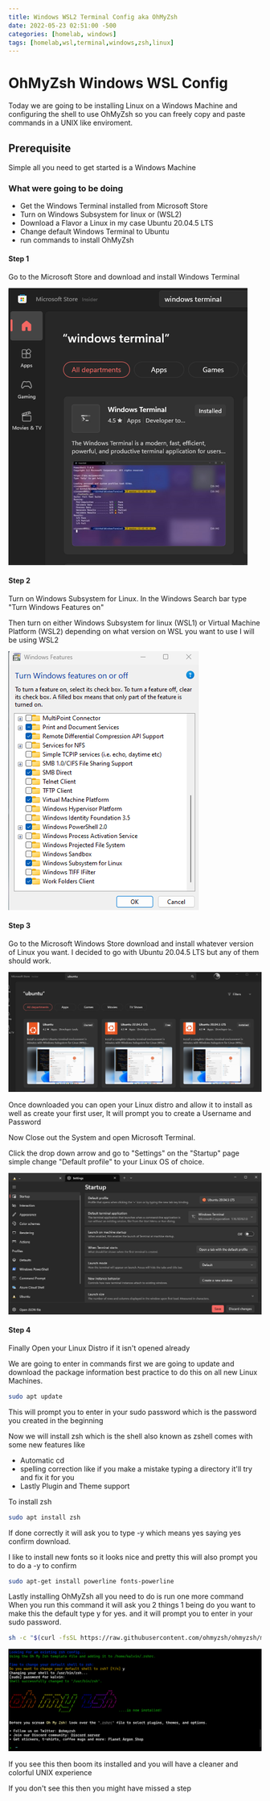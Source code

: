 ```yaml
---
title: Windows WSL2 Terminal Config aka OhMyZsh
date: 2022-05-23 02:51:00 -500
categories: [homelab, windows]
tags: [homelab,wsl,terminal,windows,zsh,linux]
---
```


# OhMyZsh Windows WSL Config

Today we are going to be installing Linux on a Windows Machine and configuring the shell to use OhMyZsh so you can freely copy and paste commands in a UNIX like enviroment.

## Prerequisite

Simple all you need to get started is a Windows Machine

### What were going to be doing
* Get the Windows Terminal installed from Microsoft Store
* Turn on Windows Subsystem for linux or (WSL2)
* Download a Flavor a Linux in my case Ubuntu 20.04.5 LTS
* Change default Windows Terminal to Ubuntu
* run commands to install OhMyZsh

#### Step 1

Go to the Microsoft Store and download and install Windows Terminal

![Alt text](/assets/2023-04-05%20WSL2%20Terminal%20Config%20IMG/get%20windows%20terminal.png)

#### Step 2

 Turn on Windows Subsystem for Linux. In the Windows Search bar type "Turn Windows Features on" 

 Then turn on either Windows Subsystem for linux (WSL1) or Virtual Machine Platform (WSL2) depending on what version on WSL you want to use I will be using WSL2

![Alt text](/assets/2023-04-05%20WSL2%20Terminal%20Config%20IMG/Turn%20on%20WSL2.png)

#### Step 3

 Go to the Microsoft Windows Store download and install whatever version of Linux you want. I decided to go with Ubuntu 20.04.5 LTS but any of them should work.

![Alt text](/assets/2023-04-05%20WSL2%20Terminal%20Config%20IMG/Microsoft%20store%20Ubuntu.png)

 Once downloaded you can open your Linux distro and allow it to install as well as create your first user, It will prompt you to create a Username and Password

 Now Close out the System and open Microsoft Terminal. 

 Click the drop down arrow and go to "Settings" on the "Startup" page simple change "Default profile" to your Linux OS of choice. 

![Alt text](/assets/2023-04-05%20WSL2%20Terminal%20Config%20IMG/Terminal%20Default%20Profile.png)

#### Step 4

Finally Open your Linux Distro if it isn't opened already

We are going to enter in commands first we are going to update and download the package information best practice to do this on all new Linux Machines. 
```bash
sudo apt update
```

This will prompt you to enter in your sudo password which is the password you created in the beginning

Now we will install zsh which is the shell also known as zshell comes with some new features like 
* Automatic cd
* spelling correction like if you make a mistake typing a directory it'll try and fix it for you
* Lastly Plugin and Theme support

To install zsh 
```bash
sudo apt install zsh
```
If done correctly it will ask you to type -y which means yes saying yes confirm download.

I like to install new fonts so it looks nice and pretty this will also prompt you to do a -y to confirm 

```bash
sudo apt-get install powerline fonts-powerline
```

Lastly installing OhMyZsh all you need to do is run one more command When you run this command it will ask you 2 things 1 being do you want to make this the default type y for yes. and it will prompt you to enter in your sudo password.

```bash
sh -c "$(curl -fsSL https://raw.githubusercontent.com/ohmyzsh/ohmyzsh/master/tools/install.sh)"
```

![Alt text](/assets/2023-04-05%20WSL2%20Terminal%20Config%20IMG/All%20done%20oh%20my%20zsh.png)

If you see this then boom its installed and you will have a cleaner and colorful UNIX experience 

If you don't see this then you might have missed a step